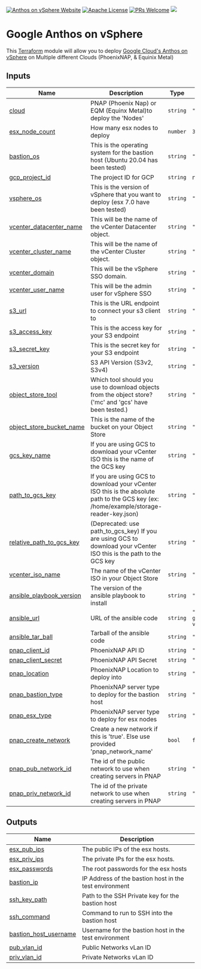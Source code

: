 [![Anthos on vSphere Website](https://img.shields.io/badge/Website-cloud.google.com/anthos-blue)](https://cloud.google.com/anthos) [![Apache License](https://img.shields.io/github/license/GCPartner/terraform-gcpartner-anthos-vsphere)](https://github.com/GCPartner/terraform-gcpartner-anthos-vsphere/blob/main/LICENSE) [![PRs Welcome](https://img.shields.io/badge/PRs-welcome-brightgreen.svg?style=flat-square)](https://github.com/GCPartner/terraform-gcpartner-anthos-vsphere/pulls) ![](https://img.shields.io/badge/Stability-Experimental-red.svg)
# Google Anthos on vSphere
This [Terraform](http://terraform.io) module will allow you to deploy [Google Cloud's Anthos on vSphere](https://cloud.google.com/anthos) on Multiple different Clouds (PhoenixNAP, & Equinix Metal)

<!-- BEGIN_TF_DOCS -->
## Inputs

| Name | Description | Type | Default | Required |
|------|-------------|------|---------|:--------:|
| <a name="input_cloud"></a> [cloud](#input\_cloud) | PNAP (Phoenix Nap) or EQM (Equinx Metal)to deploy the 'Nodes' | `string` | `"PNAP"` | no |
| <a name="input_esx_node_count"></a> [esx\_node\_count](#input\_esx\_node\_count) | How many esx nodes to deploy | `number` | `3` | no |
| <a name="input_bastion_os"></a> [bastion\_os](#input\_bastion\_os) | This is the operating system for the bastion host (Ubuntu 20.04 has been tested) | `string` | `"ubuntu_20_04"` | no |
| <a name="input_gcp_project_id"></a> [gcp\_project\_id](#input\_gcp\_project\_id) | The project ID for GCP | `string` | n/a | yes |
| <a name="input_vsphere_os"></a> [vsphere\_os](#input\_vsphere\_os) | This is the version of vSphere that you want to deploy (esx 7.0 have been tested) | `string` | `"vmware_esx_7"` | no |
| <a name="input_vcenter_datacenter_name"></a> [vcenter\_datacenter\_name](#input\_vcenter\_datacenter\_name) | This will be the name of the vCenter Datacenter object. | `string` | `"Google"` | no |
| <a name="input_vcenter_cluster_name"></a> [vcenter\_cluster\_name](#input\_vcenter\_cluster\_name) | This will be the name of the vCenter Cluster object. | `string` | `"Anthos"` | no |
| <a name="input_vcenter_domain"></a> [vcenter\_domain](#input\_vcenter\_domain) | This will be the vSphere SSO domain. | `string` | `"vsphere.local"` | no |
| <a name="input_vcenter_user_name"></a> [vcenter\_user\_name](#input\_vcenter\_user\_name) | This will be the admin user for vSphere SSO | `string` | `"Administrator"` | no |
| <a name="input_s3_url"></a> [s3\_url](#input\_s3\_url) | This is the URL endpoint to connect your s3 client to | `string` | `"https://s3.example.com"` | no |
| <a name="input_s3_access_key"></a> [s3\_access\_key](#input\_s3\_access\_key) | This is the access key for your S3 endpoint | `string` | `"S3_ACCESS_KEY"` | no |
| <a name="input_s3_secret_key"></a> [s3\_secret\_key](#input\_s3\_secret\_key) | This is the secret key for your S3 endpoint | `string` | `"S3_SECRET_KEY"` | no |
| <a name="input_s3_version"></a> [s3\_version](#input\_s3\_version) | S3 API Version (S3v2, S3v4) | `string` | `"S3v4"` | no |
| <a name="input_object_store_tool"></a> [object\_store\_tool](#input\_object\_store\_tool) | Which tool should you use to download objects from the object store? ('mc' and 'gcs' have been tested.) | `string` | `"mc"` | no |
| <a name="input_object_store_bucket_name"></a> [object\_store\_bucket\_name](#input\_object\_store\_bucket\_name) | This is the name of the bucket on your Object Store | `string` | `"vmware"` | no |
| <a name="input_gcs_key_name"></a> [gcs\_key\_name](#input\_gcs\_key\_name) | If you are using GCS to download your vCenter ISO this is the name of the GCS key | `string` | `"storage-reader-key.json"` | no |
| <a name="input_path_to_gcs_key"></a> [path\_to\_gcs\_key](#input\_path\_to\_gcs\_key) | If you are using GCS to download your vCenter ISO this is the absolute path to the GCS key (ex: /home/example/storage-reader-key.json) | `string` | `"null"` | no |
| <a name="input_relative_path_to_gcs_key"></a> [relative\_path\_to\_gcs\_key](#input\_relative\_path\_to\_gcs\_key) | (Deprecated: use path\_to\_gcs\_key) If you are using GCS to download your vCenter ISO this is the path to the GCS key | `string` | `"null"` | no |
| <a name="input_vcenter_iso_name"></a> [vcenter\_iso\_name](#input\_vcenter\_iso\_name) | The name of the vCenter ISO in your Object Store | `string` | `"null"` | no |
| <a name="input_ansible_playbook_version"></a> [ansible\_playbook\_version](#input\_ansible\_playbook\_version) | The version of the ansible playbook to install | `string` | `"v0.0.1"` | no |
| <a name="input_ansible_url"></a> [ansible\_url](#input\_ansible\_url) | URL of the ansible code | `string` | `"https://github.com/GCPartner/ansible-gcpartner-anthos-vsphere/archive/refs/tags/v0.0.1.tar.gz"` | no |
| <a name="input_ansible_tar_ball"></a> [ansible\_tar\_ball](#input\_ansible\_tar\_ball) | Tarball of the ansible code | `string` | `"v0.0.1.tar.gz"` | no |
| <a name="input_pnap_client_id"></a> [pnap\_client\_id](#input\_pnap\_client\_id) | PhoenixNAP API ID | `string` | `"null"` | no |
| <a name="input_pnap_client_secret"></a> [pnap\_client\_secret](#input\_pnap\_client\_secret) | PhoenixNAP API Secret | `string` | `"null"` | no |
| <a name="input_pnap_location"></a> [pnap\_location](#input\_pnap\_location) | PhoenixNAP Location to deploy into | `string` | `"ASH"` | no |
| <a name="input_pnap_bastion_type"></a> [pnap\_bastion\_type](#input\_pnap\_bastion\_type) | PhoenixNAP server type to deploy for the bastion host | `string` | `"s2.c1.medium"` | no |
| <a name="input_pnap_esx_type"></a> [pnap\_esx\_type](#input\_pnap\_esx\_type) | PhoenixNAP server type to deploy for esx nodes | `string` | `"s2.c1.medium"` | no |
| <a name="input_pnap_create_network"></a> [pnap\_create\_network](#input\_pnap\_create\_network) | Create a new network if this is 'true'. Else use provided 'pnap\_network\_name' | `bool` | `false` | no |
| <a name="input_pnap_pub_network_id"></a> [pnap\_pub\_network\_id](#input\_pnap\_pub\_network\_id) | The id of the public network to use when creating servers in PNAP | `string` | `"null"` | no |
| <a name="input_pnap_priv_network_id"></a> [pnap\_priv\_network\_id](#input\_pnap\_priv\_network\_id) | The id of the private network to use when creating servers in PNAP | `string` | `"null"` | no |

## Outputs

| Name | Description |
|------|-------------|
| <a name="output_esx_pub_ips"></a> [esx\_pub\_ips](#output\_esx\_pub\_ips) | The public IPs of the esx hosts. |
| <a name="output_esx_priv_ips"></a> [esx\_priv\_ips](#output\_esx\_priv\_ips) | The private IPs for the esx hosts. |
| <a name="output_esx_passwords"></a> [esx\_passwords](#output\_esx\_passwords) | The root passwords for the esx hosts |
| <a name="output_bastion_ip"></a> [bastion\_ip](#output\_bastion\_ip) | IP Address of the bastion host in the test environment |
| <a name="output_ssh_key_path"></a> [ssh\_key\_path](#output\_ssh\_key\_path) | Path to the SSH Private key for the bastion host |
| <a name="output_ssh_command"></a> [ssh\_command](#output\_ssh\_command) | Command to run to SSH into the bastion host |
| <a name="output_bastion_host_username"></a> [bastion\_host\_username](#output\_bastion\_host\_username) | Username for the bastion host in the test environment |
| <a name="output_pub_vlan_id"></a> [pub\_vlan\_id](#output\_pub\_vlan\_id) | Public Networks vLan ID |
| <a name="output_priv_vlan_id"></a> [priv\_vlan\_id](#output\_priv\_vlan\_id) | Private Networks vLan ID |
<!-- END_TF_DOCS -->